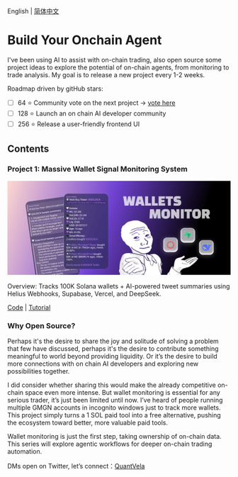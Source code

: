 English | [简体中文](README_CN.md)

# Build Your Onchain Agent
I've been using AI to assist with on-chain trading, also open source some project ideas to explore the potential of on-chain agents, from monitoring to trade analysis. My goal is to release a new project every 1-2 weeks.

Roadmap driven by gitHub stars:
- [ ] 64 ⭐️ Community vote on the next project -> [vote here](https://x.com/QuantVela/status/1896874098732765387)
- [ ] 128 ⭐️ Launch an on chain AI developer community
- [ ] 256 ⭐️ Release a user-friendly frontend UI

## Contents
### **Project 1: Massive Wallet Signal Monitoring System**   

![01banner](https://github.com/QuantVela/build-your-onchain-agent/blob/main/img/01banner.png)

Overview: Tracks 100K Solana wallets + AI-powered tweet summaries using Helius Webhooks, Supabase, Vercel, and DeepSeek.

[Code](https://github.com/QuantVela/build-your-onchain-agent/tree/main/01-wallets-monitor/wallets-monitor) | [Tutorial](https://github.com/QuantVela/build-your-onchain-agent/blob/main/01-wallets-monitor/README.md)

### Why Open Source?
Perhaps it's the desire to share the joy and solitude of solving a problem that few have discussed, perhaps it's the desire to contribute something meaningful to world beyond providing liquidity. Or it’s the desire to build more connections with on chain AI developers and exploring new possibilities together.

I did consider whether sharing this would make the already competitive on-chain space even more intense. But wallet monitoring is essential for any serious trader, it’s just been limited until now. I’ve heard of people running multiple GMGN accounts in incognito windows just to track more wallets. This project simply turns a 1 SOL paid tool into a free alternative, pushing the ecosystem toward better, more valuable paid tools.

Wallet monitoring is just the first step, taking ownership of on-chain data. This series will explore agentic workflows for deeper on-chain trading automation.

DMs open on Twitter, let’s connect：[QuantVela](https://x.com/QuantVela)
